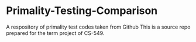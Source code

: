 # Primality-Testing-Comparison
A respository of primality test codes taken from Github
This is a source repo prepared for the term project of CS-549.

